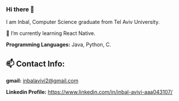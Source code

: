 ### Hi there 👋

<!--
**Inbalavivi/Inbalavivi** is a ✨ _special_ ✨ repository because its `README.md` (this file) appears on your GitHub profile.

- ⚡ Fun fact: ...
-->
I am Inbal, Computer Science graduate from Tel Aviv University.

🌱  I’m currently learning React Native.

**Programming Languages:** Java, Python, C.

##  📫 Contact Info:

**gmail:** inbalavivi2@gmail.com

**Linkedin Profile:** https://www.linkedin.com/in/inbal-avivi-aaa043107/
